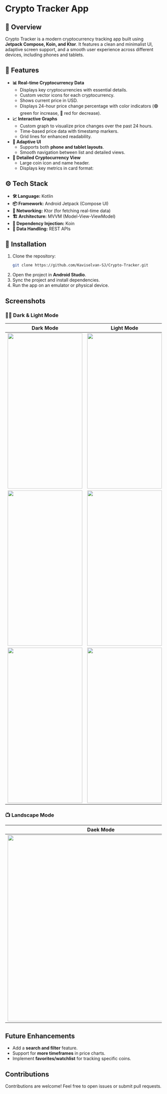 
#  Crypto Tracker App

## 📌 Overview
Crypto Tracker is a modern cryptocurrency tracking app built using **Jetpack Compose, Koin, and Ktor**. It features a clean and minimalist UI, adaptive screen support, and a smooth user experience across different devices, including phones and tablets.

## 🎯 Features
- **📊 Real-time Cryptocurrency Data**
  - Displays key cryptocurrencies with essential details.
  - Custom vector icons for each cryptocurrency.
  - Shows current price in USD.
  - Displays 24-hour price change percentage with color indicators (🟢 green for increase, 🔴 red for decrease).
- **📈 Interactive Graphs**
  - Custom graph to visualize price changes over the past 24 hours.
  - Time-based price data with timestamp markers.
  - Grid lines for enhanced readability.
- **📱 Adaptive UI**
  - Supports both **phone and tablet layouts**.
  - Smooth navigation between list and detailed views.
- **💎 Detailed Cryptocurrency View**
  - Large coin icon and name header.
  - Displays key metrics in card format:

## ⚙️ Tech Stack
- **🛠️ Language:** Kotlin
- **📦 Framework:** Android Jetpack (Compose UI)
- **📡 Networking:** Ktor (for fetching real-time data)
- **🏗️ Architecture:** MVVM (Model-View-ViewModel)
- **🧩 Dependency Injection:** Koin
- **💾 Data Handling:** REST APIs

## 🚀 Installation
1. Clone the repository:
   ```sh
   git clone https://github.com/Kaviselvan-SJ/Crypto-Tracker.git
   ```
2. Open the project in **Android Studio**.
3. Sync the project and install dependencies.
4. Run the app on an emulator or physical device.

## Screenshots
### 🌙🌞 Dark & Light Mode

| Dark Mode | Light Mode |
|------------|-----------|
|<img src="https://github.com/user-attachments/assets/e38029c5-d53a-4473-94c3-2f7d0b76cf7b"  height="500" width="240"/>|<img src="https://github.com/user-attachments/assets/9e89a2d0-0832-490e-90be-f66a27ea4cbf" height="500" width="240"/>|
|<img src="https://github.com/user-attachments/assets/1f6b48ce-4b01-4fd4-a554-7bd1ba9dc1a0"  height="500" width="240"/>|<img src="https://github.com/user-attachments/assets/f13b51b8-49d2-4528-afa5-9cca935de0b3" height="500" width="240"/>|
|<img src="https://github.com/user-attachments/assets/31916bb8-4382-40e7-8b2d-1ead7f5ef890" height="500" width="240"/>|<img src="https://github.com/user-attachments/assets/fbb9268c-c2bd-4918-8467-4e3949b28731" height="500" width="240"/>|

### 📺 Landscape Mode

| Daek Mode | Light Mode |
|------------|-----------|
|<img src="https://github.com/user-attachments/assets/7d501313-6745-42a4-93bc-0ed32fe24ea7" width="600"/>|<img src="https://github.com/user-attachments/assets/f012cd9e-4a3a-4162-a8d5-3769eae92d0b" width="600"/>|



## Future Enhancements
- Add a **search and filter** feature.
- Support for **more timeframes** in price charts.
- Implement **favorites/watchlist** for tracking specific coins.

## Contributions
Contributions are welcome! Feel free to open issues or submit pull requests.

